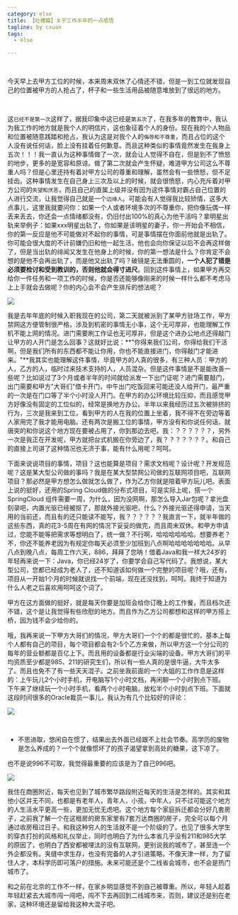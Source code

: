 ```yaml
---
category: else
title: 【吐槽篇】关于工作半年的一点感悟
tagline: by cxuan
tags: 
  - else

---
```


​		

​		今天早上去甲方工位的时候，本来周末双休了心情还不错，但是一到工位就发现自己的位置被甲方的人抢占了，杯子和一些生活用品被随意堆放到了很远的地方。

​		<!--more-->

​		这`已经不是第一次`这样了，据我印象中这已经是`第五次`了，在我多年的教育中，我认为我工作的地方就是我个人的明信片，这也象征着个人的身份。现在我的个人物品和位置被随意践踏和抢占，我认为这是对我个人的`侮辱和不尊重`，而且占位的这个人没有说任何话，脸上没有挂着任何歉意。而且这种类似的事情竟然发生在我身上五次！！！我一直认为这种事情做了一次，就会让人觉得不自在，但是到不了愤怒的地步，更多的是宽容和原谅。做了第二次就会产生怀疑，难道甲方公司这么不尊重人吗？但是心里还持有着对甲方公司的尊重和理解，虽然会有一些愤怒，但不足挂齿。这种事情发生在自己身上三次及以上的时候，就会很愤怒，内心充斥着对甲方公司的`失望和厌恶`，而且自己的直属上级并没有因为这件事情对霸占自己位置的人进行交流，让我觉得自己就是一个`边缘人`。可能会有人觉得我比较矫情，这多大点事儿，这里我就要问你：如果一个人或者环境多次的不尊重你，把你像玩偶一样丢来丢去，你还会一点情绪都没有，仍旧付出100%的真心为他干活吗？拿明星出轨来举例子：如果xxx明星出轨了，你如果是该明星的妻子，你一开始会不相信，你的第一反应是他不可能做对不起你的事情，可是事情摆在你面前他就是出轨了。你可能会很大度的不计前嫌仍旧和他一起生活，他也会向你保证以后不会再这样做了，但是当出轨的绯闻又发生在他身上的时候，你的第一想法是什么？你肯定不会想的是他不会再出轨了，而是他又出轨了吗？破镜是无法重圆的，**一个人犯了错是必须要检讨和受到教训的，否则他就会得寸进尺**。回到这件事情上，如果甲方再交给你一件任务和一项工作的时候，你是否还能够像刚来的时候一样什么都不考虑马上上手就会去做呢？你的内心会不会产生排斥的想法呢？

![](http://www.justdojava.com/assets/images/2019/java/image-cxuan/saysomething/01.png)



​		我是去年年底的时候入职我现在的公司，第二天就被派到了某甲方驻场工作，甲方禁网这方便管制很严格，涉及到机密的事情无小事，这个无可厚非，也能理解工作机不能上网的情况。进门需要刷工作证也无可厚非，但是这个进办公地点还得敲门让甲方的人开门是怎么回事？这就好比说：**"你得来我们公司，你得给我们干活啊，但是我们所有的东西都不能让你用，你也不能直接进门，你得敲门才能进来。"**我其实也能理解这件事情，毕竟甲方的人真的很多，有三种人员：甲方的人，乙方的人，临时过来技术支持的人，人员混杂。但是这件事情是不是能改善一些呢？比如说过了3个月或者半年的时间就给派发一下出门证呢？进门需要敲门，出门需要和甲方"大哥们"借卡开门，中午出门吃饭回来可能还没人给开门，最严重的一次是在门口等了半个小时没人开门。在甲方的办公环境比较压抑，而且感觉甲方好像没有固定的工位似的，经常是换地方办公。半年以来我经历过五次被排挤的行为，三次是我来到工位，看到甲方的人在我的位置上坐着，我不得不在旁边等着人家用完了我才能用电脑。还有两次是搬工位的事情，甲方没有和你说任何话，就唐突的和你说这个地方现在要被占用了，你到那边去吧，我：？？？？？？，另外一次是我正在开发呢，甲方就把台式机搬在你旁边了，我？？？？？？？。和自己的直接上司讲了这种情况也无济于事，能有什么用呢？呵呵。

​		下面来说说项目的事情，项目？这也能算是项目？需求文档呢？设计呢？开发规范呢？这是某大型公司做的事吗？我是在某大型禁网公司做的互联网项目吧，互联网项目？那必然是甲方想怎么做就怎么做了，作为乙方你就是陪着甲方玩儿吧。表面上说的挺好，还用的Spring Cloud做的分布式项目，可是实际上呢，搭一个SpringCloud 组件需要一周，为什么，因为没网啊，那怎么导入Jar包呢？拿光盘刻录吧，内置光驱已经被抠了，那就外接光驱吧，什么？外接光驱还得申请，当天用的当前还，而且有的还只能读不能写，我？？？？？？我直言一下，就半年做的这些东西，真的花3-5周在有网的情况下妥妥的做完，而且周末双休。和甲方申请过，您能不能等把需求等想明白了，统一做？不行啊，哈哈哈哈哈哈。想要养老？不，你还不能养老因为有规定你每天必须至少加班到八点啊哈哈哈哈哈哈哈。从早八点到晚八点，每周工作六天，886，拜拜了您呐！借着Java和我一样大24岁的年轻再来说一下：Java，你已经24岁了，你要学会自己写代码了。我想说，某大型公司，您都已经成为老人了，还不知道该如何做一个完整的项目呢？哦，还有，项目从一开始1个月的时候就说找一个前端，现在还没找到，呵呵。我终于知道为什么人老之后喜欢用呵呵这个词了。

​		甲方在这方面做的挺好，就是每天你要是加班会给你订晚上的工作餐，而且档次还不错，这个是让我觉得有些欣慰的地方。而且作为乙方公司都想和这样的甲方搭上桥，因为钱不会少给你的。

​		哦，我再来说一下甲方大哥们的情况，甲方大哥们一个个的都是很忙的，基本上每个人都有自己的项目，每个项目都会有2-5个乙方来做，所以甲方这一个分公司的每年的营业额都是百亿上下。而且用的设备都是行业尖端的设备。甲方大哥们的平均资质至少都是985、211的研究生们，所以有一些人真的是很牛逼，大牛太多了。而且也免不了有一些天天混子。之前坐我前面的一个大姐的工作作息是这样的：上午玩儿2个小时手机，开电脑写1个小时文档，再闲聊一个小时到点下班。下午来了继续玩一个小时手机，看两个小时电脑，放松半个小时到点下班。下面就这段时间很多的Oracle裁员一事儿，我认为有几个比较好的评论：

![](http://www.justdojava.com/assets/images/2019/java/image-cxuan/saysomething/02.png)

​	

* 不思进取，悠闲自在惯了，结果出去外面已经跟不上社会节奏。高学历的废物是怎么养成的？一个个就像惯坏了的孩子渴望拿到高处的糖果，这下凉了。

也不是说996不可取，我觉得最重要的应该是为了自己996吧。

![](http://www.justdojava.com/assets/images/2019/java/image-cxuan/saysomething/03.png)



​		我住在商圈附近，每天也见到了城市繁华路段附近每天的生活是怎样的。其实和其他小区并无不同，也都是有老年人，青年人，小孩，中年人，只不过可能这个地方的人生活水平更高一些，更加无忧无虑吧。这个地方每个家庭拆迁都会分好几套房子，之前我了解一个在这租房的房东家里有7套万达商圈的房子，完全可以每个月通过收房租过日子。和我这种穷人的生活就不是一个阶级的了。也见了很多大学生的穿衣打扮的风格和礼仪举止，同时也明白了为什么本省几乎没有211和985大学的原因了，也明白了西安都被埋汰的没有互联网，更别说我的城市了，甚至连一个外企都没有。夹缝中求生存，也没有完备的人才引进策略，不像天津一样，为了留住人才，本科学历即可落户的措施。未来可能还是个二线省会城市，也不会是热门城市了。

​		和之前在北京的工作不一样，在家乡明显感觉不到自己被尊重。所以，年轻人趁着年轻赶紧去大城市闯一闯吧，闯不下去再回到二线城市来，否则，建议还是别在老家，这种环境还是留给我这种大混子吧。

​		